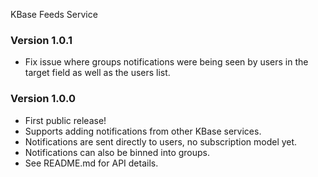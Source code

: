 KBase Feeds Service

### Version 1.0.1
- Fix issue where groups notifications were being seen by users in the target field as well as the users list.

### Version 1.0.0
- First public release!
- Supports adding notifications from other KBase services.
- Notifications are sent directly to users, no subscription model yet.
- Notifications can also be binned into groups.
- See README.md for API details.
